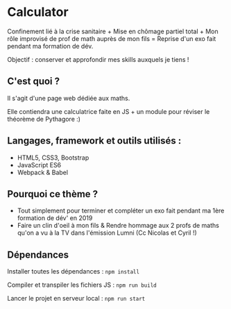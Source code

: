 # Calculator

Confinement lié à la crise sanitaire + Mise en chômage partiel total + Mon rôle improvisé de prof de math auprès de mon fils = 
Reprise d'un exo fait pendant ma formation de dév.

Objectif : conserver et approfondir mes skills auxquels je tiens !

## C'est quoi ?

Il s'agit d'une page web dédiée aux maths.

Elle contiendra une calculatrice faite en JS + un module pour réviser le théorème de Pythagore :)

## Langages, framework et outils utilisés :

* HTML5, CSS3, Bootstrap
* JavaScript ES6
* Webpack & Babel 

## Pourquoi ce thème ?

* Tout simplement pour terminer et compléter un exo fait pendant ma 1ère formation de dév' en 2019
* Faire un clin d'oeil à mon fils & Rendre hommage aux 2 profs de maths qu'on a vu à la TV dans l'émission Lumni (Cc Nicolas et Cyril !)

## Dépendances

Installer toutes les dépendances : `npm install`

Compiler et transpiler les fichiers JS : `npm run build`

Lancer le projet en serveur local : `npm run start`
